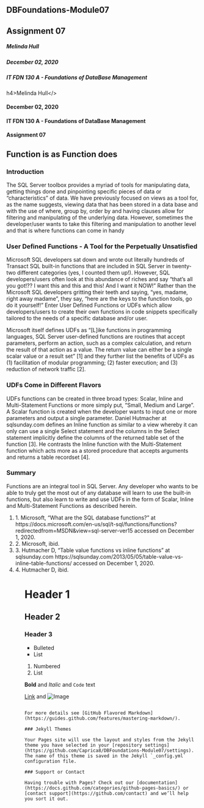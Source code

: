 ## DBFoundations-Module07

## Assignment 07 

##### Melinda Hull
##### December 02, 2020
##### IT FDN 130 A - Foundations of DataBase Management



h4>Melinda Hull</>
<h4>December 02, 2020</h3>
<h4>IT FDN 130 A - Foundations of DataBase Management</h3>
<h4>Assignment 07</h3>
<h2>Function is as Function does</h2>
<h3>Introduction</h3>
<p>The SQL Server toolbox provides a myriad of tools for manipulating data, getting things done and pinpointing specific pieces of data or “characteristics” of data. We have previously focused on views as a tool for, as the name suggests, viewing data that has been stored in a data base and with the use of where, group by, order by and having clauses allow for filtering and manipulating of the underlying data. However, sometimes the developer/user wants to take this filtering and manipulation to another level and that is where functions can come in handy</p>
<h3>User Defined Functions - A Tool for the Perpetually Unsatisfied</h3>
<p>Microsoft SQL developers sat down and wrote out literally hundreds of Transact SQL built-in functions that are included in SQL Server in twenty-two different categories (yes, I counted them up!). However, SQL developers/users often look at this abundance of riches and say “that’s all you got!?? I want this and this and this! And I want it NOW!” Rather than the Microsoft SQL developers gritting their teeth and saying, “yes, madame, right away madame”, they say, “here are the keys to the function tools, go do it yourself!” Enter User Defined Functions or UDFs which allow developers/users to create their own functions in code snippets specifically tailored to the needs of a specific database and/or user.</p>
<p>Microsoft itself defines UDFs as “[L]ike functions in programming languages, SQL Server user-defined functions are routines that accept parameters, perform an action, such as a complex calculation, and return the result of that action as a value. The return value can either be a single scalar value or a result set” [1] and they further list the benefits of UDFs as (1) facilitation of modular programming; (2) faster execution; and (3) reduction of network traffic [2].
</p>
<h3>UDFs Come in Different Flavors</h3>
<p>UDFs functions can be created in three broad types: Scalar, Inline and Multi-Statement Functions or more simply put, “Small, Medium and Large”. A Scalar function is created when the developer wants to input one or more parameters and output a single parameter. Daniel Hutmacher at sqlsunday.com defines an Inline function as similar to a view whereby it can only can use a single Select statement and the columns in the Select statement implicitly define the columns of the returned table set of the function [3]. He contrasts the Inline function with the Multi-Statement function which acts more as a stored procedure that accepts arguments and returns a table recordset [4]. </p>
<h3>Summary</h3>
<p>Functions are an integral tool in SQL Server. Any developer who wants to be able to truly get the most out of any database will learn to use the built-in functions, but also learn to write and use UDFs in the form of Scalar, Inline and Multi-Statement Functions as described herein. </p>

<ol>
<li>1.	Microsoft, “What are the SQL database functions?” at https://docs.microsoft.com/en-us/sql/t-sql/functions/functions?redirectedfrom=MSDN&view=sql-server-ver15 accessed on December 1, 2020. </li>
<li>2.	Microsoft, ibid. </li>
<li>3.	Hutmacher D, “Table value functions vs inline functions” at sqlsunday.com https://sqlsunday.com/2013/05/05/table-value-vs-inline-table-functions/ accessed on December 1, 2020. </li>
<li>4.	Hutmacher D, ibid. </li>
<ol>
</body>
</html>


# Header 1
## Header 2
### Header 3

- Bulleted
- List

1. Numbered
2. List

**Bold** and _Italic_ and `Code` text

[Link](url) and ![Image](src)
```

For more details see [GitHub Flavored Markdown](https://guides.github.com/features/mastering-markdown/).

### Jekyll Themes

Your Pages site will use the layout and styles from the Jekyll theme you have selected in your [repository settings](https://github.com/Caprica8/DBFoundations-Module07/settings). The name of this theme is saved in the Jekyll `_config.yml` configuration file.

### Support or Contact

Having trouble with Pages? Check out our [documentation](https://docs.github.com/categories/github-pages-basics/) or [contact support](https://github.com/contact) and we’ll help you sort it out.
